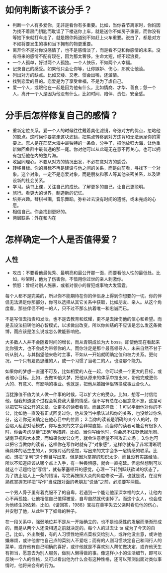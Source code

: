 # 如何判断该不该分手？
* 判断一个人有多爱你，无非是看你有多重要。比如，当你春节离家时，你妈因为找不着房门钥匙而耽误了下楼送你上车，就是送你不如房子重要。而你没有等她下来就打车走了，就是跟你妈道别不如赶上火车重要。说白了，都是对方不如将要发生的事和当下拥有的物更重要。
* 离开你不是对你没感情了，也不是感情淡了，而是看不见和你感情的未来。没有将来的感情不配有现在，因为那太奢侈。生命太短，经不起浪费。
* 一个人孤单，好过两个人孤独。一个人快乐，不如两个人幸福。
* 记录自己的感受。如果他只会让你等，让你嫉妒、伤心，那就让他滚。
* 列出对方的缺点。比如又矮、又老、惯会出嘴，还滥情。
* 找到恋爱的目的。恋爱是为了享受幸福，不是为了虐自己。
* 爱一个人，或跟他在一起是因为他有什么，比如情商、才华、善良；怨一个人，离开一个人是因为他没有什么，比如时间、陪伴、责任、安全感。

# 分手后怎样修复自己的感情？
* 重新定位关系。爱一个人的时候往往戴着美化滤镜，夸张对方的优点，忽略他的缺点。这时候你要拿走这块滤镜，把焦点转移到对方违背和无法满足你的需要上。恋人是在茫茫大海中最独特的一条鱼，分手了，把他放归大海，让他重新做回鱼群中最普通的那一尾。你对他可以从此毫无在意不再关心，也可以拥有包括他在内的整片海。
* 收回同理心。不要从对方的情况出发，不必在意对方的感受。
* 转移目标。你的目标不再是建设与他之间的关系，而是向前看，寻找下一个对象。这个对象，一定不是恋爱对象，而是朋友和家人等其他亲密关系，以及建设新的社会关系。
* 学习。读书上课，关注自己的成长。了解更多的自己，让自己更聪明。
* 旅行。看更大的世界，制造新的记忆。
* 培养兴趣。琴棋书画，音乐舞蹈。弥补过去没有时间的遗憾，或未完成的心愿。
* 相信自己。你会找到更好的。
* 两层联系：外在和内在

# 怎样确定一个人是否值得爱？
## 人性
* 攻击：不要看他最优秀、最明亮和最公开那一面，而要看他人性的最低处。比如，吵架时，他为了伤害你，不惜用你过世的亲人刺激你。
* 愤怒：曾经对别人施暴，或者对很小的冒犯或事物大发雷霆。

每个人都不是完美的，所以你不能期待在你的伴侣身上得到你想要的一切。你的伴侣无法满足你那部分，你可以选择从其它关系中获取，比如朋友、亲人。从这个角度看，那些伴侣不唯一的人，只不过不那么执着唯一和忠诚而已。

不是写信去指责和发泄，也不是去教育和炫耀，更不是去挫伤他的信心和希望。而是去设法扭转他的心智模式，以求做出改变。所以你纠结的不应该是怎么发这条微博，而应该是怎么说或怎么做能影响他。

大多数人人并不会随着时间的增长，而从青铜成长为大 boss。即使他现在看起来比你强大，也不会成为带领你的人。而你注定是那个最高领导人，未来自然不甘于听从别人。与其指望他来临时主事，不如从一开始就明确定位和权力关系。更何况，一个只有雇员思维的人，或一个习惯了当老二的人，也没那个能力。

如果你的梦想一直遥不可及，比如相爱的人在一起，你可以换一个更大的目标，或者缩小目标。比如，去做10倍大梦，把他从原来的体系中拉出来，带他完成更伟大的、有意义、有影响的事业。也就是，把他从婚姻伴侣转换成事业合伙人。

当犹豫值不值为某人做一件事的时候，可以扩大它的受众。比如，想写一封信给他，但我知道这个过程会耗费我大量的情感，但不写有总在心里念念不忘，这是可以把它写成公开的文章，让更多的读者看见。而且这样做：
1.可以平衡他对你的不公，比如他一直没有正式回复过你，他从没当中承认过和你的关系，也没给过你名分，这让你无法确定在他心目中的位置；
2.当你的读者是明确的某个人的时，你会陷入私密对话模式，你写出来的文字会非常直接，而当你的读者可能会有很多人时，你会考虑尽量“正确”地措辞。比如，当你写给他时，你会忍不住贬低娱乐圈、湖南卫视和大本营，而如果你发公众号，就会注意尽量不带攻击立场；
3.你也可以把它当做你的读者，这样你在写作时就有了“对象感”，这样你就有了非常清晰明确具体的活生生的人，来跟对话的感觉，写出来的文字会多一层情感的联系。比如，想把“复利”这个题目写出来，但是因为掌握的知识太少，而且没有实践经验，所以不知道应该从哪个点上入手，有一种畏惧感，就会一直拖延。但忽然想到可以就这个话题给他“写信”，就有茅塞顿开的感觉，心理一下转到跃跃欲试的状态了。为了防止陷入上一条的错误，写完再按照大众的角度修改一遍。也就是说，在没有熟练掌握怎样把“写作”当成跟对面的老朋友“说话”之前，必须要写两篇。

一个男人骨子里有着克服不了的自卑，若遇到一个能让他深深幸福的女人，让他内心不再孤独，让他相信自己值得被爱，自卑自然就代谢掉了。而这个女人，也会成为他终生的依赖。比如，《请回答，1988》宝拉在善宇失去父亲时看见他的伤心，并安慰了他，从此种下了姻缘的种子。

在一段关系中，强弱地位并不是从一开始确立的，也不是谁感性的发展而渐渐形成的，而是从两个人还没相遇之前就决定的。每个人的过去让 ta 成为了今天的自己，比如，外出聚餐，有的人习惯性地把点菜权交给别人，或许他没主意，或许他嫌麻烦，或许他害怕自己点的菜别人不爱吃；而有的人则习惯决定自己和同行人的菜单，或许他有自己明确的喜好，或许他就是不喜欢别人帮忙做决定，或许他天生有担当，愿意去为别人服务，做别人懒得做的事。像这样小小的生活细节，即可以反映一个人的性格，又可以看出他为什么会有这种性格，还可以预测出面对类似事情时，他将来会有的行为。
